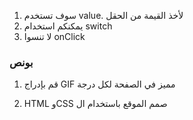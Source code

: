 1. سوف تستخدم  value.  لأخذ القيمة من الحقل
2. يمكنكم استخدام  switch
3. لا تنسوا  onClick

### بونص
1. قم بإدراج  GIF  مميز في الصفحة لكل درجة

3. HTML وCSS  صمم الموقع باستخدام ال 
